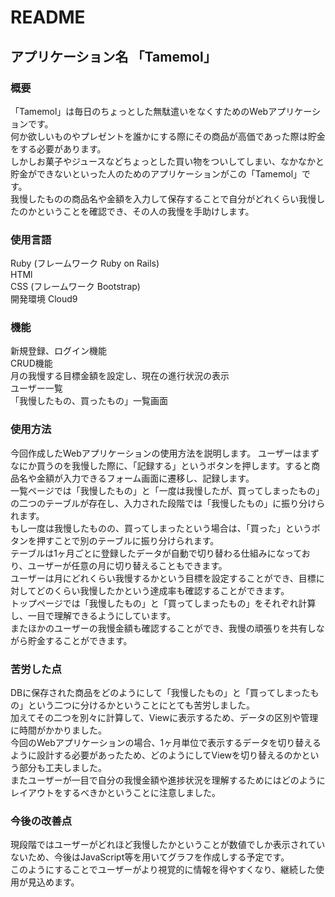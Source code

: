 # README

## アプリケーション名 「Tamemol」

### 概要
「Tamemol」は毎日のちょっとした無駄遣いをなくすためのWebアプリケーションです。<br>
何か欲しいものやプレゼントを誰かにする際にその商品が高価であった際は貯金をする必要があります。<br>
しかしお菓子やジュースなどちょっとした買い物をついしてしまい、なかなかと貯金ができないといった人のためのアプリケーションがこの「Tamemol」です。<br>
我慢したものの商品名や金額を入力して保存することで自分がどれくらい我慢したのかということを確認でき、その人の我慢を手助けします。<br>

### 使用言語
Ruby (フレームワーク Ruby on Rails)<br>
HTMl<br>
CSS (フレームワーク Bootstrap)<br>
開発環境 Cloud9<br>

### 機能
新規登録、ログイン機能<br>
CRUD機能<br>
月の我慢する目標金額を設定し、現在の進行状況の表示<br>
ユーザー一覧<br>
「我慢したもの、買ったもの」一覧画面<br>

### 使用方法
今回作成したWebアプリケーションの使用方法を説明します。
ユーザーはまずなにか買うのを我慢した際に、「記録する」というボタンを押します。すると商品名や金額が入力できるフォーム画面に遷移し、記録します。<br>
一覧ページでは「我慢したもの」と「一度は我慢したが、買ってしまったもの」の二つのテーブルが存在し、入力された段階では「我慢したもの」に振り分けられます。<br>
もし一度は我慢したものの、買ってしまったという場合は、「買った」というボタンを押すことで別のテーブルに振り分けられます。<br>
テーブルは1ヶ月ごとに登録したデータが自動で切り替わる仕組みになっており、ユーザーが任意の月に切り替えることもできます。<br>
ユーザーは月にどれくらい我慢するかという目標を設定することができ、目標に対してどのくらい我慢したかという達成率も確認することができます。<br>
トップページでは「我慢したもの」と「買ってしまったもの」をそれぞれ計算し、一目で理解できるようにしています。<br>
またほかのユーザーの我慢金額も確認することができ、我慢の頑張りを共有しながら貯金することができます。<br>

### 苦労した点
DBに保存された商品をどのようにして「我慢したもの」と「買ってしまったもの」という二つに分けるかということにとても苦労しました。<br>
加えてその二つを別々に計算して、Viewに表示するため、データの区別や管理に時間がかかりました。<br>
今回のWebアプリケーションの場合、1ヶ月単位で表示するデータを切り替えるように設計する必要があったため、どのようにしてViewを切り替えるのかという部分も工夫しました。<br>
またユーザーが一目で自分の我慢金額や進捗状況を理解するためにはどのようにレイアウトをするべきかということに注意しました。<br>

### 今後の改善点
現段階ではユーザーがどれほど我慢したかということが数値でしか表示されていないため、今後はJavaScript等を用いてグラフを作成しする予定です。<br>
このようにすることでユーザーがより視覚的に情報を得やすくなり、継続した使用が見込めます。<br>